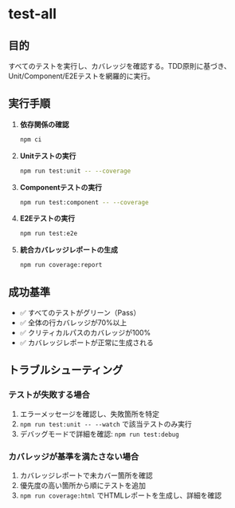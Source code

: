# test-all

## 目的

すべてのテストを実行し、カバレッジを確認する。TDD原則に基づき、Unit/Component/E2Eテストを網羅的に実行。

## 実行手順

1. **依存関係の確認**

   ```bash
   npm ci
   ```

2. **Unitテストの実行**

   ```bash
   npm run test:unit -- --coverage
   ```

3. **Componentテストの実行**

   ```bash
   npm run test:component -- --coverage
   ```

4. **E2Eテストの実行**

   ```bash
   npm run test:e2e
   ```

5. **統合カバレッジレポートの生成**
   ```bash
   npm run coverage:report
   ```

## 成功基準

- ✅ すべてのテストがグリーン（Pass）
- ✅ 全体の行カバレッジが70%以上
- ✅ クリティカルパスのカバレッジが100%
- ✅ カバレッジレポートが正常に生成される

## トラブルシューティング

### テストが失敗する場合

1. エラーメッセージを確認し、失敗箇所を特定
2. `npm run test:unit -- --watch` で該当テストのみ実行
3. デバッグモードで詳細を確認: `npm run test:debug`

### カバレッジが基準を満たさない場合

1. カバレッジレポートで未カバー箇所を確認
2. 優先度の高い箇所から順にテストを追加
3. `npm run coverage:html` でHTMLレポートを生成し、詳細を確認
